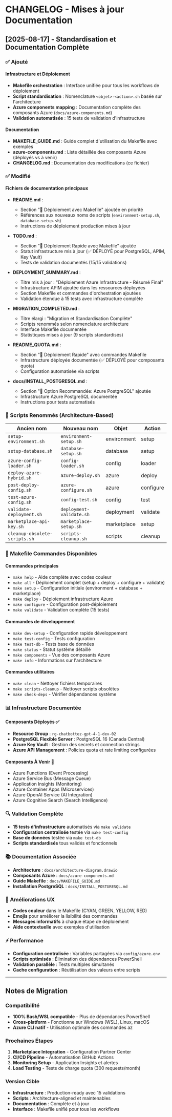 # CHANGELOG - Mises à jour Documentation

## [2025-08-17] - Standardisation et Documentation Complète

### ✅ Ajouté

#### Infrastructure et Déploiement
- **Makefile orchestration** : Interface unifiée pour tous les workflows de déploiement
- **Script standardisation** : Nomenclature `<objet>-<action>.sh` basée sur l'architecture
- **Azure components mapping** : Documentation complète des composants Azure (`docs/azure-components.md`)
- **Validation automatisée** : 15 tests de validation d'infrastructure

#### Documentation
- **MAKEFILE_GUIDE.md** : Guide complet d'utilisation du Makefile avec exemples
- **azure-components.md** : Liste détaillée des composants Azure (déployés vs à venir)
- **CHANGELOG.md** : Documentation des modifications (ce fichier)

### ✅ Modifié

#### Fichiers de documentation principaux
- **README.md** :
  - Section "🚀 Déploiement avec Makefile" ajoutée en priorité
  - Références aux nouveaux noms de scripts (`environment-setup.sh`, `database-setup.sh`)
  - Instructions de déploiement production mises à jour

- **TODO.md** :
  - Section "🚀 Déploiement Rapide avec Makefile" ajoutée
  - Statut infrastructure mis à jour (✅ DÉPLOYÉ pour PostgreSQL, APIM, Key Vault)
  - Tests de validation documentés (15/15 validations)

- **DEPLOYMENT_SUMMARY.md** :
  - Titre mis à jour : "Déploiement Azure Infrastructure - Résumé Final"
  - Infrastructure APIM ajoutée dans les ressources déployées
  - Section Makefile et commandes d'orchestration ajoutées
  - Validation étendue à 15 tests avec infrastructure complète

- **MIGRATION_COMPLETED.md** :
  - Titre élargi : "Migration et Standardisation Complète"
  - Scripts renommés selon nomenclature architecture
  - Interface Makefile documentée
  - Statistiques mises à jour (9 scripts standardisés)

- **README_QUOTA.md** :
  - Section "🚀 Déploiement Rapide" avec commandes Makefile
  - Infrastructure déployée documentée (✅ DÉPLOYÉ pour composants quota)
  - Configuration automatisée via scripts

- **docs/INSTALL_POSTGRESQL.md** :
  - Section "🚀 Option Recommandée: Azure PostgreSQL" ajoutée
  - Infrastructure Azure PostgreSQL documentée
  - Instructions pour tests automatisés

### 🔄 Scripts Renommés (Architecture-Based)

| Ancien nom | Nouveau nom | Objet | Action |
|------------|-------------|-------|---------|
| `setup-environment.sh` | `environment-setup.sh` | environment | setup |
| `setup-database.sh` | `database-setup.sh` | database | setup |
| `azure-config-loader.sh` | `config-loader.sh` | config | loader |
| `deploy-azure-hybrid.sh` | `azure-deploy.sh` | azure | deploy |
| `post-deploy-config.sh` | `azure-configure.sh` | azure | configure |
| `test-azure-config.sh` | `config-test.sh` | config | test |
| `validate-deployment.sh` | `deployment-validate.sh` | deployment | validate |
| `marketplace-api-key.sh` | `marketplace-setup.sh` | marketplace | setup |
| `cleanup-obsolete-scripts.sh` | `scripts-cleanup.sh` | scripts | cleanup |

### 🎯 Makefile Commandes Disponibles

#### Commandes principales
- `make help` - Aide complète avec codes couleur
- `make all` - Déploiement complet (setup + deploy + configure + validate)
- `make setup` - Configuration initiale (environment + database + marketplace)
- `make deploy` - Déploiement infrastructure Azure
- `make configure` - Configuration post-déploiement
- `make validate` - Validation complète (15 tests)

#### Commandes de développement
- `make dev-setup` - Configuration rapide développement
- `make test-config` - Tests configuration
- `make test-db` - Tests base de données
- `make status` - Statut système détaillé
- `make components` - Vue des composants Azure
- `make info` - Informations sur l'architecture

#### Commandes utilitaires
- `make clean` - Nettoyer fichiers temporaires
- `make scripts-cleanup` - Nettoyer scripts obsolètes
- `make check-deps` - Vérifier dépendances système

### 📊 Infrastructure Documentée

#### Composants Déployés ✅
- **Resource Group** : `rg-chatbottez-gpt-4-1-dev-02`
- **PostgreSQL Flexible Server** : PostgreSQL 16 (Canada Central)
- **Azure Key Vault** : Gestion des secrets et connection strings
- **Azure API Management** : Policies quota et rate limiting configurées

#### Composants À Venir 🚧
- Azure Functions (Event Processing)
- Azure Service Bus (Message Queue)
- Application Insights (Monitoring)
- Azure Container Apps (Microservices)
- Azure OpenAI Service (AI Integration)
- Azure Cognitive Search (Search Intelligence)

### 🔍 Validation Complète

- **15 tests d'infrastructure** automatisés via `make validate`
- **Configuration centralisée** testée via `make test-config`
- **Base de données** testée via `make test-db`
- **Scripts standardisés** tous validés et fonctionnels

### 📚 Documentation Associée

- **Architecture** : `docs/architecture-diagram.drawio`
- **Composants Azure** : `docs/azure-components.md`
- **Guide Makefile** : `docs/MAKEFILE_GUIDE.md`
- **Installation PostgreSQL** : `docs/INSTALL_POSTGRESQL.md`

### 🎨 Améliorations UX

- **Codes couleur** dans le Makefile (CYAN, GREEN, YELLOW, RED)
- **Emojis** pour améliorer la lisibilité des commandes
- **Messages informatifs** à chaque étape de déploiement
- **Aide contextuelle** avec exemples d'utilisation

### ⚡ Performance

- **Configuration centralisée** : Variables partagées via `config/azure.env`
- **Scripts optimisés** : Élimination des dépendances PowerShell
- **Validation parallèle** : Tests multiples simultanés
- **Cache configuration** : Réutilisation des valeurs entre scripts

---

## Notes de Migration

### Compatibilité
- **100% Bash/WSL compatible** - Plus de dépendances PowerShell
- **Cross-platform** - Fonctionne sur Windows (WSL), Linux, macOS
- **Azure CLI natif** - Utilisation optimale des commandes az

### Prochaines Étapes
1. **Marketplace Integration** - Configuration Partner Center
2. **CI/CD Pipeline** - Automatisation GitHub Actions
3. **Monitoring Setup** - Application Insights et alertes
4. **Load Testing** - Tests de charge quota (300 requests/month)

### Version Cible
- **Infrastructure** : Production-ready avec 15 validations
- **Scripts** : Architecture-aligned et maintenables
- **Documentation** : Complète et à jour
- **Interface** : Makefile unifié pour tous les workflows
